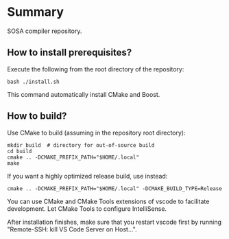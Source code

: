 # Summary

SOSA compiler repository.

## How to install prerequisites?

Execute the following from the root directory of the repository:

    bash ./install.sh

This command automatically install CMake and Boost.

## How to build?

Use CMake to build (assuming in the repository root directory):

    mkdir build  # directory for out-of-source build
    cd build
    cmake .. -DCMAKE_PREFIX_PATH="$HOME/.local"
    make

If you want a highly optimized release build, use instead:

    cmake .. -DCMAKE_PREFIX_PATH="$HOME/.local" -DCMAKE_BUILD_TYPE=Release

You can use CMake and CMake Tools extensions of vscode to facilitate development. Let CMake Tools to configure IntelliSense.

After installation finishes, make sure that you restart vscode first by running "Remote-SSH: kill VS Code Server on Host...".
